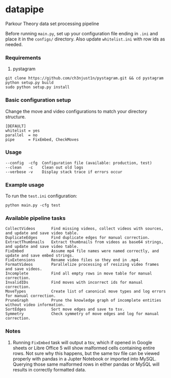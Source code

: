 # datapipe
Parkour Theory data set processing pipeline

Before running `main.py`, set up your configuration file ending in `.ini` and place it in the `configs/` directory. Also update `whitelist.ini` with row ids as needed.

### Requirements
1. pystagram
```
git clone https://github.com/ch3njust1n/pystagram.git && cd pystagram
python setup.py build
sudo python setup.py install
```

### Basic configuration setup
Change the move and video configurations to match your directory structure.

```
[DEFAULT]
whitelist = yes
parallel  = no
pipe      = FixEmbed, CheckMoves
```

### Usage
```
--config  -cfg 	Configuration file (available: production, test)
--clean   -c    Clean out old logs
--verbose -v    Display stack trace if errors occur
```

### Example usage

To run the `test.ini` configuration:
```
python main.py -cfg test
```

### Available pipeline tasks
```
CollectVideos		Find missing videos, collect videos with sources, and update and save video table.
DuplicateEdges		Find duplicate edges for manual correction.
ExtractThumbnails 	Extract thumbnails from videos as base64 strings, and update and save video table.
FixEmbed 			Assume mp4 file names were named correctly, and update and save embed strings.
FixExtensions 		Rename video files so they end in .mp4.
FormatVideos 		Parallelize processing of resizing video frames and save videos.
Incomplete 			Find all empty rows in move table for manual correction.
InvalidIDs 			Find moves with incorrect ids for manual correction.
MoveTypes 			Create list of canonical move types and log errors for manual correction.
PruneGraph 			Prune the knowledge graph of incomplete entities without video information.
SortEdges			Sort move edges and save to tsv.
Symmetry			Check symmetry of move edges and log for manual correction.
```

### Notes
1. Running `FixEmbed` task will output a tsv, which if opened in Google sheets or Libre Office 5 will show malformed cells containing entire rows. Not sure why this happens, but the same tsv file can be viewed properly with pandas in a Jupter Notebook or imported into MySQL. Querying those same malformed rows in either pandas or MySQL will results in correctly formatted data.